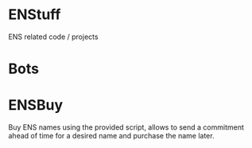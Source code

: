 # ENStuff
ENS related code / projects

# Bots


# ENSBuy
Buy ENS names using the provided script, allows to send a commitment ahead of time for a desired name and purchase the name later.</br>
